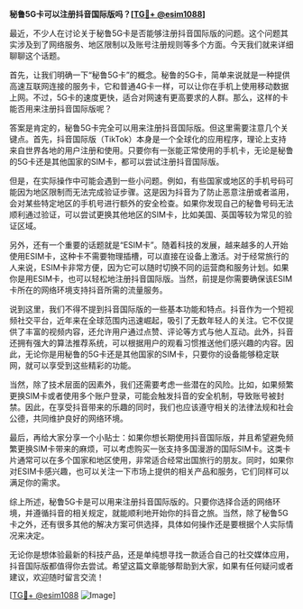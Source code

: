 **秘鲁5G卡可以注册抖音国际版吗？[[TG💪+ @esim1088](https://t.me/s/esim1088)]**

最近，不少人在讨论关于秘鲁5G卡是否能够注册抖音国际版的问题。这个问题其实涉及到了网络服务、地区限制以及账号注册规则等多个方面。今天我们就来详细聊聊这个话题。

首先，让我们明确一下“秘鲁5G卡”的概念。秘鲁的5G卡，简单来说就是一种提供高速互联网连接的服务卡，它和普通4G卡一样，可以让你在手机上使用移动数据上网。不过，5G卡的速度更快，适合对网速有更高要求的人群。那么，这样的卡能否用来注册抖音国际版呢？

答案是肯定的，秘鲁5G卡完全可以用来注册抖音国际版。但这里需要注意几个关键点。首先，抖音国际版（TikTok）本身是一个全球化的应用程序，理论上支持来自世界各地的用户注册和使用。只要你有一张能正常使用的手机卡，无论是秘鲁的5G卡还是其他国家的SIM卡，都可以尝试注册抖音国际版。

但是，在实际操作中可能会遇到一些小问题。例如，有些国家或地区的手机号码可能因为地区限制而无法完成验证步骤。这是因为抖音为了防止恶意注册或者滥用，会对某些特定地区的手机号进行额外的安全检查。如果你发现自己的秘鲁号码无法顺利通过验证，可以尝试更换其他地区的SIM卡，比如美国、英国等较为常见的验证区域。

另外，还有一个重要的话题就是“ESIM卡”。随着科技的发展，越来越多的人开始使用ESIM卡，这种卡不需要物理插槽，可以直接在设备上激活。对于经常旅行的人来说，ESIM卡非常方便，因为它可以随时切换不同的运营商和服务计划。如果你是用ESIM卡，也可以轻松地注册抖音国际版。当然，前提是你需要确保该ESIM卡所在的网络环境支持抖音所需的流量服务。

说到这里，我们不得不提到抖音国际版的一些基本功能和特点。抖音作为一个短视频社交平台，近年来在全球范围内迅速崛起，吸引了无数年轻人的关注。它不仅提供了丰富的视频内容，还允许用户通过点赞、评论等方式与他人互动。此外，抖音还拥有强大的算法推荐系统，可以根据用户的观看习惯推送他们感兴趣的内容。因此，无论你是用秘鲁的5G卡还是其他国家的SIM卡，只要你的设备能够稳定联网，就可以享受到这些精彩的功能。

当然，除了技术层面的因素外，我们还需要考虑一些潜在的风险。比如，如果频繁更换SIM卡或者使用多个账户登录，可能会触发抖音的安全机制，导致账号被封禁。因此，在享受抖音带来的乐趣的同时，我们也应该遵守相关的法律法规和社会公德，共同维护良好的网络环境。

最后，再给大家分享一个小贴士：如果你想长期使用抖音国际版，并且希望避免频繁更换SIM卡带来的麻烦，可以考虑购买一张支持多国漫游的国际SIM卡。这类卡片通常可以在多个国家和地区使用，非常适合经常出国旅行的朋友。同时，如果你对ESIM卡感兴趣，也可以关注一下市场上提供的相关产品和服务，它们同样可以满足你的需求。

综上所述，秘鲁5G卡是可以用来注册抖音国际版的。只要你选择合适的网络环境，并遵循抖音的相关规定，就能顺利地开始你的抖音之旅。当然，除了秘鲁5G卡之外，还有很多其他的解决方案可供选择，具体如何操作还是要根据个人实际情况来决定。

无论你是想体验最新的科技产品，还是单纯想寻找一款适合自己的社交媒体应用，抖音国际版都值得你去尝试。希望这篇文章能够帮助到大家，如果有任何疑问或者建议，欢迎随时留言交流！

[[TG💪+ @esim1088](https://t.me/s/esim1088) ![Image](https://i.postimg.cc/4NQfJmqS/Snipaste-2025-05-13-00-14-12.png)]